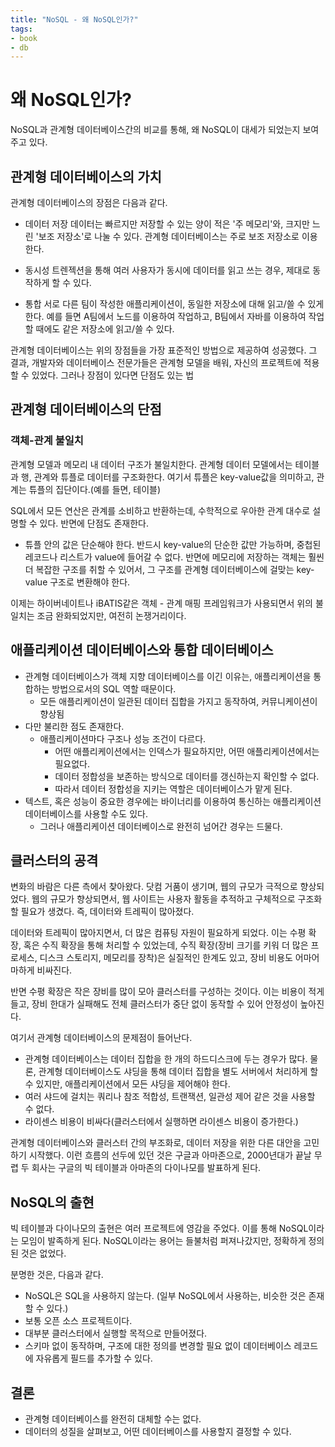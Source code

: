 ```yaml
---
title: "NoSQL - 왜 NoSQL인가?"
tags:
- book
- db
---
```


# 왜 NoSQL인가?
NoSQL과 관계형 데이터베이스간의 비교를 통해, 왜 NoSQL이 대세가 되었는지 보여주고 있다.

## 관계형 데이터베이스의 가치
관계형 데이터베이스의 장점은 다음과 같다.

- 데이터 저장
데이터는 빠르지만 저장할 수 있는 양이 적은 '주 메모리'와, 크지만 느린 '보조 저장소'로 나눌 수 있다.
관계형 데이터베이스는 주로 보조 저장소로 이용한다.

- 동시성
트렌젝션을 통해 여러 사용자가 동시에 데이터를 읽고 쓰는 경우, 제대로 동작하게 할 수 있다.

- 통합
서로 다른 팀이 작성한 애플리케이션이, 동일한 저장소에 대해 읽고/쓸 수 있게 한다.
예를 들면 A팀에서 노드를 이용하여 작업하고, B팀에서 자바를 이용하여 작업할 때에도 같은 저장소에 읽고/쓸 수 있다.

관계형 데이터베이스는 위의 장점들을 가장 표준적인 방법으로 제공하여 성공했다. 그 결과, 개발자와 데이터베이스 전문가들은 관계형 모델을 배워,
자신의 프로젝트에 적용할 수 있었다. 그러나 장점이 있다면 단점도 있는 법

## 관계형 데이터베이스의 단점

### 객체-관계 불일치
관계형 모델과 메모리 내 데이터 구조가 불일치한다. 관계형 데이터 모델에서는 테이블과 행, 관계와 튜플로 데이터를 구조화한다.
여기서 튜플은 key-value값을 의미하고, 관계는 튜플의 집단이다.(예를 들면, 테이블)

SQL에서 모든 연산은 관계를 소비하고 반환하는데, 수학적으로 우아한 관계 대수로 설명할 수 있다.
반면에 단점도 존재한다.

- 튜플 안의 값은 단순해야 한다.
반드시 key-value의 단순한 값만 가능하며, 중첩된 레코드나 리스트가 value에 들어갈 수 없다. 반면에 메모리에 저장하는 객체는 
훨씬 더 복잡한 구조를 취할 수 있어서, 그 구조를 관계형 데이터베이스에 걸맞는 key-value 구조로 변환해야 한다.

이제는 하이버네이트나 iBATIS같은 객체 - 관계 매핑 프레임워크가 사용되면서 위의 불일치는 조금 완화되었지만, 여전히 논쟁거리이다.

## 애플리케이션 데이터베이스와 통합 데이터베이스

- 관계형 데이터베이스가 객체 지향 데이터베이스를 이긴 이유는, 애플리케이션을 통합하는 방법으로서의 SQL 역할 때문이다.
    - 모든 애플리케이션이 일관된 데이터 집합을 가지고 동작하여, 커뮤니케이션이 향상됨
- 다만 불리한 점도 존재한다.
    - 애플리케이션마다 구조나 성능 조건이 다르다.
        - 어떤 애플리케이션에서는 인덱스가 필요하지만, 어떤 애플리케이션에서는 필요없다.
        - 데이터 정합성을 보존하는 방식으로 데이터를 갱신하는지 확인할 수 없다.
        - 따라서 데이터 정합성을 지키는 역할은 데이터베이스가 맡게 된다.
- 텍스트, 혹은 성능이 중요한 경우에는 바이너리를 이용하여 통신하는 애플리케이션 데이터베이스를 사용할 수도 있다.
    - 그러나 애플리케이션 데이터베이스로 완전히 넘어간 경우는 드물다.

## 클러스터의 공격
변화의 바람은 다른 측에서 찾아왔다. 닷컴 거품이 생기며, 웹의 규모가 극적으로 향상되었다. 웹의 규모가 향상되면서,
웹 사이트는 사용자 활동을 추적하고 구체적으로 구조화 할 필요가 생겼다. 즉, 데이터와 트레픽이 많아졌다.

데이터와 트레픽이 많아지면서, 더 많은 컴퓨팅 자원이 필요하게 되었다. 이는 수평 확장, 혹은 수직 확장을 통해 처리할 수 있었는데, 수직 확장(장비 크기를 키워 더 많은 프로세스, 디스크 스토리지, 메모리를 장착)은 실질적인 한계도 있고, 장비 비용도 어마어마하게 비싸진다.

반면 수평 확장은 작은 장비를 많이 모아 클러스터를 구성하는 것이다. 이는 비용이 적게 들고, 장비 한대가 실패해도 전체 클러스터가 중단 없이 동작할 수 있어 안정성이 높아진다.

여기서 관계형 데이터베이스의 문제점이 들어난다. 

- 관계형 데이터베이스는 데이터 집합을 한 개의 하드디스크에 두는 경우가 많다. 물론, 관계형 데이터베이스도 샤딩을 통해 데이터 집합을 별도 서버에서 처리하게 할 수 있지만, 애플리케이션에서 모든 샤딩을 제어해야 한다.
- 여러 샤드에 걸치는 쿼리나 참조 적합성, 트랜잭션, 일관성 제어 같은 것을 사용할 수 없다.
- 라이센스 비용이 비싸다(클러스터에서 실행하면 라이센스 비용이 증가한다.)

관계형 데이터베이스와 클러스터 간의 부조화로, 데이터 저장을 위한 다른 대안을 고민하기 시작했다. 이런 흐름의 선두에 있던 것은 구글과 아마존으로, 2000년대가 끝날 무렵 두 회사는 구글의 빅 테이블과 아마존의 다이나모를 발표하게 된다.

## NoSQL의 출현
빅 테이블과 다이나모의 출현은 여러 프로젝트에 영감을 주었다. 이를 통해 NoSQL이라는 모임이 발족하게 된다. NoSQL이라는 용어는 들불처럼 퍼져나갔지만, 정확하게 정의된 것은 없었다.

분명한 것은, 다음과 같다.

- NoSQL은 SQL을 사용하지 않는다. (일부 NoSQL에서 사용하는, 비슷한 것은 존재할 수 있다.)
- 보통 오픈 소스 프로젝트이다.
- 대부분 클러스터에서 실행할 목적으로 만들어졌다.
- 스키마 없이 동작하며, 구조에 대한 정의를 변경할 필요 없이 데이터베이스 레코드에 자유롭게 필드를 추가할 수 있다.

## 결론
- 관계형 데이터베이스를 완전히 대체할 수는 없다.
- 데이터의 성질을 살펴보고, 어떤 데이터베이스를 사용할지 결정할 수 있다.



